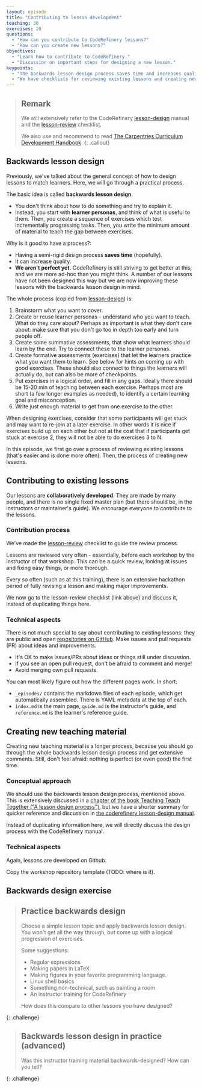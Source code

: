 ```yaml
---
layout: episode
title: "Contributing to lesson development"
teaching: 30
exercises: 20
questions:
  - "How can you contribute to CodeRefinery lessons?"
  - "How can you create new lessons?"
objectives:
  - "Learn how to contribute to CodeRefinery."
  - "Discussion on important steps for designing a new lesson."
keypoints:
  - "The backwards lesson design process saves time and increases quality"
  - "We have checklists for reviewing existing lessons and creating new lessons"
---
```


> ## Remark
>
> We will extensively refer to the CodeRefinery [lesson-design](https://github.com/coderefinery/manuals/blob/master/lesson-design.md)
> manual
> and the [lesson-review](https://github.com/coderefinery/manuals/blob/master/lesson-review.md) checklist.
>
> We also use and recommend to read [The Carpentries Curriculum Development Handbook](https://cdh.carpentries.org).
{: .callout}


## Backwards lesson design

Previously, we've talked about the general concept of how to design
lessons to match learners.  Here, we will go through a practical
process.

The basic idea is called **backwards lesson design**.
* You don't think about how to do something and try to explain it.
* Instead, you start with **learner personas**, and think of what is
  useful to them.  Then, you create a sequence of exercises which test
  incrementally progressing tasks.  Then, you write the minimum amount
  of material to teach the gap between exercises.

Why is it good to have a process?:

* Having a semi-rigid design process **saves time** (hopefully).
* It can increase quality.
* **We aren't perfect yet.**  CodeRefinery is still striving to get
  better at this, and we are more ad-hoc than you might think.
  A number of our lessons have not been designed this way but we are now improving
  these lessons with the backwards lesson design in mind.

The whole process (copied from
[lesson-design](https://github.com/coderefinery/manuals/blob/master/lesson-design.md))
is:

1. Brainstorm what you want to cover.
2. Create or reuse learner personas - understand who you want to
   teach.  What do they care about?  Perhaps as important is what they
   don't care about: make sure that you don't go too in depth too
   early and turn people off.
3. Create some summative assessments, that show what learners should
   learn by the end.  Try to connect these to the learner personas.
4. Create formative assessments (exercises) that let the learners
   practice what you want them to learn.  See below for hints on coming
   up with good exercises.  These should also connect to things the
   learners will actually do, but can also be more of checkpoints.
5. Put exercises in a logical order, and fill in any gaps.  Ideally
   there should be 15-20 min of teaching between each exercise.  Perhaps
   most are short (a few longer examples as needed), to identify a
   certain learning goal and misconception.
6. Write just enough material to get from one exercise to the other.

When designing exercises, consider that some participants will get stuck
and may want to re-join at a later exercise. In other words it is nice
if exercises build up on each other but not at the cost that if participants
get stuck at exercise 2, they will not be able to do exercises 3 to N.

In this episode, we first go over a process of reviewing existing
lessons (that's easier and is done more often).  Then, the process of
creating new lessons.


## Contributing to existing lessons

Our lessons are **collaboratively developed**.  They are made by many
people, and there is no single fixed master plan (but there should be,
in the instructors or maintainer's guide).  We encourage
everyone to contribute to the lessons.


### Contribution process

We've made the [lesson-review](https://github.com/coderefinery/manuals/blob/master/lesson-review.md) checklist
to guide the review process.

Lessons are reviewed very often - essentially, before each workshop by
the instructor of that workshop.  This can be a quick review, looking
at issues and fixing easy things, or more thorough.

Every so often (such as at this training), there is an extensive
hackathon period of fully revising a lesson and making major improvements.

We now go to the lesson-review checklist (link above) and discuss it, instead of
duplicating things here.


### Technical aspects

There is not much special to say about contributing to existing
lessons: they are public and open [repositories on GitHub](https://github.com/coderefinery).
Make issues and pull
requests (PR) about ideas and improvements.

* It's OK to make issues/PRs about ideas or things still under
  discussion.
* If you see an open pull request, don't be afraid to comment and
  merge!
* Avoid merging own pull requests.

You can most likely figure out how the different pages work.  In
short:
* `_episodes/` contains the markdown files of each episode, which get
  automatically assembled.  There is YAML metadata at the top of
  each.
* `index.md` is the main page, `guide.md` is the instructor's guide,
  and `reference.md` is the learner's reference guide.


## Creating new teaching material

Creating new teaching material is a longer process, because you should
go through the whole backwards lesson design process and get extensive
comments.  Still, don't feel afraid: nothing is perfect (or even good)
the first time.


### Conceptual approach

We should use the backwards lesson design process, mentioned above.  This is
extensively discussed in a [chapter of the book Teaching Teach
Together ("A lesson design
process")](https://teachtogether.tech/#s:process), but we have a
shorter summary for quicker reference and discussion in [the
coderefinery lesson-design
manual](https://github.com/coderefinery/manuals/blob/master/lesson-design.md).

Instead of duplicating information here, we will directly discuss the
design process with the CodeRefinery manual.


### Technical aspects

Again, lessons are developed on Github.

Copy the workshop repository template (TODO: where is it).

## Backwards design exercise

> ## Practice backwards design
>
> Choose a simple lesson topic and apply backwards lesson design.  You
> won't get all the way through, but come up with a logical
> progression of exercises.
>
> Some suggestions:
> - Regular expressions
> - Making papers in LaTeX
> - Making figures in your favorite programming language.
> - Linux shell basics
> - Something non-technical, such as painting a room
> - An instructor training for CodeRefinery
>
> How does this compare to other lessons you have designed?
>
{: .challenge}

> ## Backwards lesson design in practice (advanced)
>
> Was this instructor training material backwards-designed?  How can
> you tell?
>
{: .challenge}
